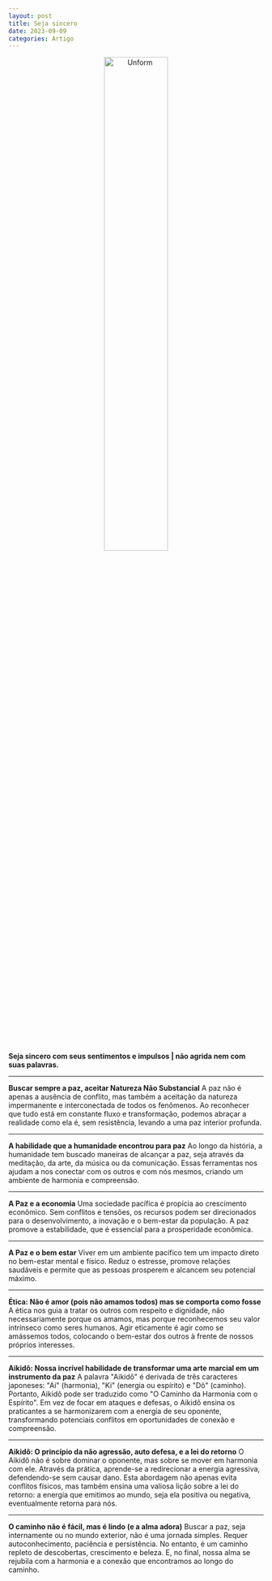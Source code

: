 ```yaml
---
layout: post
title: Seja sincero
date: 2023-09-09
categories: Artigo
---
```


<p align="center">
<img src="{{ site.baseurl }}/images/2023-09-09-Seja-sincero.png" height="50%" width="50%" alt="Unform" />
</p>

**Seja sincero com seus sentimentos e impulsos | não agrida nem com suas palavras.**

---

**Buscar sempre a paz, aceitar Natureza Não Substancial**
A paz não é apenas a ausência de conflito, mas também a aceitação da natureza impermanente e interconectada de todos os fenômenos. Ao reconhecer que tudo está em constante fluxo e transformação, podemos abraçar a realidade como ela é, sem resistência, levando a uma paz interior profunda.

---

**A habilidade que a humanidade encontrou para paz**
Ao longo da história, a humanidade tem buscado maneiras de alcançar a paz, seja através da meditação, da arte, da música ou da comunicação. Essas ferramentas nos ajudam a nos conectar com os outros e com nós mesmos, criando um ambiente de harmonia e compreensão.

---

**A Paz e a economia**
Uma sociedade pacífica é propícia ao crescimento econômico. Sem conflitos e tensões, os recursos podem ser direcionados para o desenvolvimento, a inovação e o bem-estar da população. A paz promove a estabilidade, que é essencial para a prosperidade econômica.

---

**A Paz e o bem estar**
Viver em um ambiente pacífico tem um impacto direto no bem-estar mental e físico. Reduz o estresse, promove relações saudáveis e permite que as pessoas prosperem e alcancem seu potencial máximo.

---

**Ética: Não é amor (pois não amamos todos) mas se comporta como fosse**
A ética nos guia a tratar os outros com respeito e dignidade, não necessariamente porque os amamos, mas porque reconhecemos seu valor intrínseco como seres humanos. Agir eticamente é agir como se amássemos todos, colocando o bem-estar dos outros à frente de nossos próprios interesses.

---

**Aikidô: Nossa incrível habilidade de transformar uma arte marcial em um instrumento da paz**
A palavra "Aikidô" é derivada de três caracteres japoneses: "Ai" (harmonia), "Ki" (energia ou espírito) e "Dô" (caminho). Portanto, Aikidô pode ser traduzido como "O Caminho da Harmonia com o Espírito". Em vez de focar em ataques e defesas, o Aikidô ensina os praticantes a se harmonizarem com a energia de seu oponente, transformando potenciais conflitos em oportunidades de conexão e compreensão.

---

**Aikidô: O princípio da não agressão, auto defesa, e a lei do retorno**
O Aikidô não é sobre dominar o oponente, mas sobre se mover em harmonia com ele. Através da prática, aprende-se a redirecionar a energia agressiva, defendendo-se sem causar dano. Esta abordagem não apenas evita conflitos físicos, mas também ensina uma valiosa lição sobre a lei do retorno: a energia que emitimos ao mundo, seja ela positiva ou negativa, eventualmente retorna para nós.

---

**O caminho não é fácil, mas é lindo (e a alma adora)**
Buscar a paz, seja internamente ou no mundo exterior, não é uma jornada simples. Requer autoconhecimento, paciência e persistência. No entanto, é um caminho repleto de descobertas, crescimento e beleza. E, no final, nossa alma se rejubila com a harmonia e a conexão que encontramos ao longo do caminho.